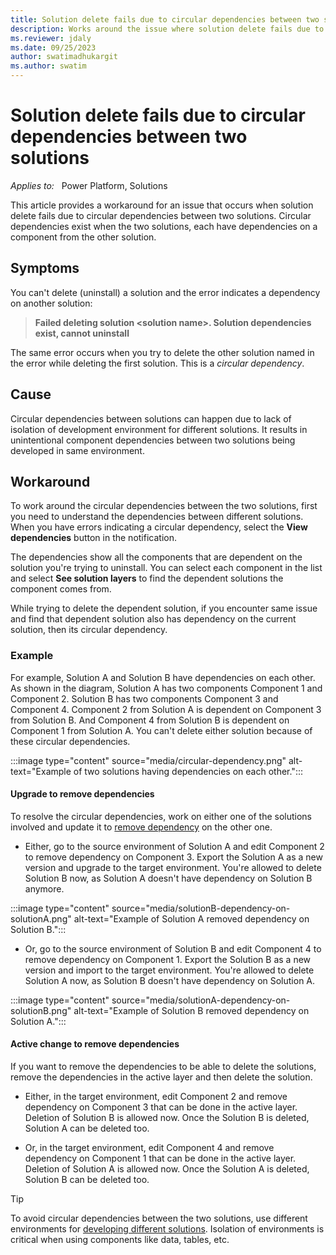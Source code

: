 ```yaml
---
title: Solution delete fails due to circular dependencies between two solutions.
description: Works around the issue where solution delete fails due to circular dependencies between two solutions.
ms.reviewer: jdaly
ms.date: 09/25/2023
author: swatimadhukargit
ms.author: swatim
---
```

# Solution delete fails due to circular dependencies between two solutions

_Applies to:_ &nbsp; Power Platform, Solutions

This article provides a workaround for an issue that occurs when solution delete fails due to circular dependencies between two solutions. Circular dependencies exist when the two solutions, each have dependencies on a component from the other solution.

## Symptoms

You can't delete (uninstall) a solution and the error indicates a dependency on another solution:

> **Failed deleting solution \<solution name\>. Solution dependencies exist, cannot uninstall**

The same error occurs when you try to delete the other solution named in the error while deleting the first solution. This is a *circular dependency*.

## Cause

Circular dependencies between solutions can happen due to lack of isolation of development environment for different solutions. It results in unintentional component dependencies between two solutions being developed in same environment.

## Workaround

To work around the circular dependencies between the two solutions, first you need to understand the dependencies between different solutions. When you have errors indicating a circular dependency, select the **View dependencies** button in the notification.

The dependencies show all the components that are dependent on the solution you're trying to uninstall. You can select each component in the list and select **See solution layers** to find the dependent solutions the component comes from.

<!-- jdaly
1. What action are they supposed to do here?
2. The sentence below is just repeating the symptoms. I would remove it. 
-->

While trying to delete the dependent solution, if you encounter same issue and find that dependent solution also has dependency on the current solution, then its circular dependency.

### Example

For example, Solution A and Solution B have dependencies on each other. As shown in the diagram, Solution A has two components Component 1 and Component 2. Solution B has two components Component 3 and Component 4. Component 2 from Solution A is dependent on Component 3 from Solution B. And Component 4 from Solution B is dependent on Component 1 from Solution A. You can't delete either solution because of these circular dependencies.

:::image type="content" source="media/circular-dependency.png" alt-text="Example of two solutions having dependencies on each other.":::

#### Upgrade to remove dependencies

To resolve the circular dependencies, work on either one of the solutions involved and update it to [remove dependency](/power-platform/alm/removing-dependencies) on the other one.

<!--jdaly

I went to the removing dependencies page and it wasn't immediately clear to me exactly how to remove dependencies.
It seems to depend on whether the solution is managed or un-managed. 

At this point, I think I would be very frustrated at this article. 

Can you be more specific about what 'removing dependencies' means?

I think it means you need to plan and carefully consider which solution any component should belong to and the order in which the solutions should be installed.  You touch on this in the TIP at the end of the article, perhaps this needs to be included in the cause. The cause is poor planning...

I don't see how it is possible to repair this situation with managed solutions. Is it possible?

I wish the power-platform/alm/removing-dependencies article was clearer. I just see a lot of scenarios and examples, but very little concrete guidance.

-->

- Either, go to the source environment of Solution A and edit Component 2 to remove dependency on Component 3. Export the Solution A as a new version and upgrade to the target environment. You're allowed to delete Solution B now, as Solution A doesn't have dependency on Solution B anymore.

:::image type="content" source="media/solutionB-dependency-on-solutionA.png" alt-text="Example of Solution A removed dependency on Solution B.":::

- Or, go to the source environment of Solution B and edit Component 4 to remove dependency on Component 1. Export the Solution B as a new version and import to the target environment. You're allowed to delete Solution A now, as Solution B doesn't have dependency on Solution A.

:::image type="content" source="media/solutionA-dependency-on-solutionB.png" alt-text="Example of Solution B removed dependency on Solution A.":::

#### Active change to remove dependencies

If you want to remove the dependencies to be able to delete the solutions, remove the dependencies in the active layer and then delete the solution.

- Either, in the target environment, edit Component 2 and remove dependency on Component 3 that can be done in the active layer. Deletion of Solution B is allowed now. Once the Solution B is deleted, Solution A can be deleted too.

- Or, in the target environment, edit Component 4 and remove dependency on Component 1 that can be done in the active layer. Deletion of Solution A is allowed now. Once the Solution A is deleted, Solution B can be deleted too.

<!-- jdaly
As mentioned above, this TIP seems an after thought and I'm not clear about how it applies in this 'Active change to remove dependencies' section. I think it belongs in the cause... 
-->

> [!TIP]
> To avoid circular dependencies between the two solutions, use different environments for [developing different solutions](/power-platform/alm/organize-solutions#multiple-solution-layering-and-dependencies). Isolation of environments is critical when using components like data, tables, etc.
